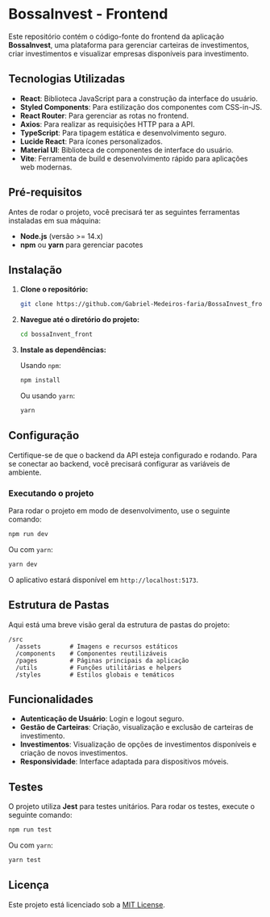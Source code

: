 # BossaInvest - Frontend

Este repositório contém o código-fonte do frontend da aplicação **BossaInvest**, uma plataforma para gerenciar carteiras de investimentos, criar investimentos e visualizar empresas disponíveis para investimento.

## Tecnologias Utilizadas

- **React**: Biblioteca JavaScript para a construção da interface do usuário.
- **Styled Components**: Para estilização dos componentes com CSS-in-JS.
- **React Router**: Para gerenciar as rotas no frontend.
- **Axios**: Para realizar as requisições HTTP para a API.
- **TypeScript**: Para tipagem estática e desenvolvimento seguro.
- **Lucide React**: Para ícones personalizados.
- **Material UI**: Biblioteca de componentes de interface do usuário.
- **Vite**: Ferramenta de build e desenvolvimento rápido para aplicações web modernas.

## Pré-requisitos

Antes de rodar o projeto, você precisará ter as seguintes ferramentas instaladas em sua máquina:

- **Node.js** (versão >= 14.x)
- **npm** ou **yarn** para gerenciar pacotes

## Instalação

1. **Clone o repositório:**

   ```bash
   git clone https://github.com/Gabriel-Medeiros-faria/BossaInvest_front
   ```

2. **Navegue até o diretório do projeto:**

   ```bash
   cd bossaInvent_front
   ```

3. **Instale as dependências:**

   Usando `npm`:

   ```bash
   npm install
   ```

   Ou usando `yarn`:

   ```bash
   yarn
   ```

## Configuração

Certifique-se de que o backend da API esteja configurado e rodando. Para se conectar ao backend, você precisará configurar as variáveis de ambiente.

### Executando o projeto

Para rodar o projeto em modo de desenvolvimento, use o seguinte comando:

```bash
npm run dev
```

Ou com `yarn`:

```bash
yarn dev
```

O aplicativo estará disponível em `http://localhost:5173`.

## Estrutura de Pastas

Aqui está uma breve visão geral da estrutura de pastas do projeto:

```
/src
  /assets        # Imagens e recursos estáticos
  /components    # Componentes reutilizáveis
  /pages         # Páginas principais da aplicação
  /utils         # Funções utilitárias e helpers
  /styles        # Estilos globais e temáticos
```

## Funcionalidades

- **Autenticação de Usuário**: Login e logout seguro.
- **Gestão de Carteiras**: Criação, visualização e exclusão de carteiras de investimento.
- **Investimentos**: Visualização de opções de investimentos disponíveis e criação de novos investimentos.
- **Responsividade**: Interface adaptada para dispositivos móveis.

## Testes

O projeto utiliza **Jest** para testes unitários. Para rodar os testes, execute o seguinte comando:

```bash
npm run test
```

Ou com `yarn`:

```bash
yarn test
```

## Licença

Este projeto está licenciado sob a [MIT License](LICENSE).

